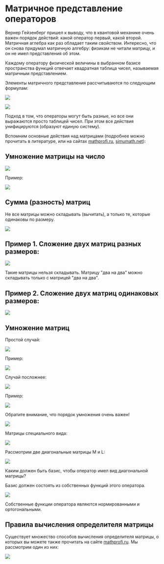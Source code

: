 # Матричное представление операторов

Вернер Гейзенберг пришел к выводу, что в квантовой механике очень важен порядок действий: какой оператор первый, какой второй. Матричная аглебра как раз обладает таким свойством. Интересно, что он снова придумал матричную алгебру: физикам не читали матрицу, и он не имел представления об этом.

Каждому оператору физической величины в выбранном базисе пространства функций отвечает квадратная таблица чисел, называемая матричным представлением.

Элементы матричного представления рассчитываются по следующим формулам:

![](images/matrichnoe-predstavlenie-operatorov/matrica_clip_image001.png)

![](images/matrichnoe-predstavlenie-operatorov/matrica_clip_image001_0000.png)

Подход в том, что операторы могут быть разные, но все они выражаются просто таблицей чисел. При этом все действия унифицируются (образуют единую систему).

Вспомним основные действия над матрицами (подробнее можно прочитать в литературе, или на сайтах [mathprofi.ru](http://www.mathprofi.ru/deistviya_s_matricami.html), [simumath.net](http://www.simumath.net/library/book.html?code=Matr_Alg_introduction)):

## Умножение матрицы на число

![](images/matrichnoe-predstavlenie-operatorov/matrica_clip_image001_0001.png)

Пример:

![](images/matrichnoe-predstavlenie-operatorov/matrica_clip_image001_0002.png)

## Сумма (разность) матриц

Не все матрицы можно складывать (вычитать), а только те, которые одинаковы по размеру.

![](images/matrichnoe-predstavlenie-operatorov/matrica_clip_image001_0003.png)

## Пример 1. Сложение двух матриц разных размеров:

![](images/matrichnoe-predstavlenie-operatorov/matrica_clip_image001_0005.png)

Такие матрицы нельзя складывать. Матрицу "два на два" можно складывать только с матрицей "два на два".

## Пример 2. Сложение двух матриц одинаковых размеров:

![](images/matrichnoe-predstavlenie-operatorov/matrica_clip_image001_0006.png)

## Умножение матриц

Простой случай:

![](images/matrichnoe-predstavlenie-operatorov/matrica_clip_image001_0007.png)

Пример:

![](images/matrichnoe-predstavlenie-operatorov/matrica_clip_image001_0009.png)

Случай посложнее:

![](images/matrichnoe-predstavlenie-operatorov/matrica_clip_image001_0010.png)

Пример:

![](images/matrichnoe-predstavlenie-operatorov/matrica_clip_image001_0012.png)

Обратите внимание, что порядок умножения очень важен!

![](images/matrichnoe-predstavlenie-operatorov/matrica_clip_image001_0015.png)

Матрицы специального вида:

![](images/matrichnoe-predstavlenie-operatorov/matrica_clip_image001_0016.png)

Рассмотрим две диагональные матрицы M и L:

![](images/matrichnoe-predstavlenie-operatorov/matrica_clip_image001_0017.png)

Каким должен быть базис, чтобы оператор имел вид диагональной матрицы?

Базис должен состоять из собственных функций этого оператора.

![](images/matrichnoe-predstavlenie-operatorov/matrica_clip_image001_0019.png)

Собственные функции оператора являются нормированными и ортогональными.

## Правила вычисления определителя матрицы

Существует множество способов вычисления определителя матрицы, о которых вы можете также прочитать на сайте [mathprofi.ru](http://www.mathprofi.ru/kak_vychislit_opredelitel.html). Мы рассмотрим один из них:

![](images/matrichnoe-predstavlenie-operatorov/matrica_clip_image001_0021.png)

